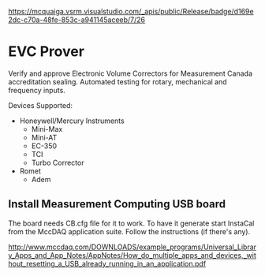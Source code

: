 https://mcquaiga.vsrm.visualstudio.com/_apis/public/Release/badge/d169e2dc-c70a-48fe-853c-a941145aceeb/7/26

# EVC Prover


Verify and approve Electronic Volume Correctors for Measurement Canada accreditation sealing.
Automated testing for rotary, mechanical and frequency inputs.



Devices Supported:

- Honeywell/Mercury Instruments
  - Mini-Max
  - Mini-AT
  - EC-350
  - TCI
  - Turbo Corrector
- Romet
  - Adem

## Install Measurement Computing USB board

The board needs CB.cfg file for it to work. To have it generate start InstaCal from the MccDAQ application suite. Follow the instructions (if there's any).

http://www.mccdaq.com/DOWNLOADS/example_programs/Universal_Library_Apps_and_App_Notes/AppNotes/How_do_multiple_apps_and_devices,_without_resetting_a_USB_already_running_in_an_application.pdf
